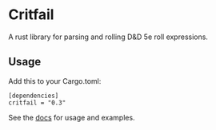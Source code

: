 # Critfail

A rust library for parsing and rolling D&D 5e roll expressions.

## Usage

Add this to your Cargo.toml:

```
[dependencies]
critfail = "0.3"
```

See the [docs](http://docs.rs/critfail) for usage and examples.
